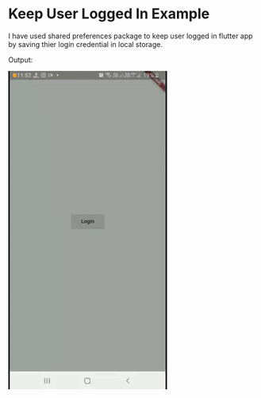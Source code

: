# Keep User Logged In Example 


I have used shared preferences package to keep user logged in flutter app by saving thier login credential in local storage.

Output:

![](https://github.com/roshan-codes/keep-user-logged-in/blob/main/output.gif)
